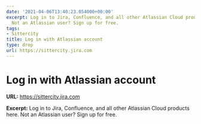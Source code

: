 ```yaml
---
date: '2021-04-06T13:40:23.054000+00:00'
excerpt: Log in to Jira, Confluence, and all other Atlassian Cloud products here.
  Not an Atlassian user? Sign up for free.
tags:
- Sittercity
title: Log in with Atlassian account
type: drop
url: https://sittercity.jira.com
---
```


# Log in with Atlassian account

**URL:** https://sittercity.jira.com

**Excerpt:** Log in to Jira, Confluence, and all other Atlassian Cloud products here. Not an Atlassian user? Sign up for free.
